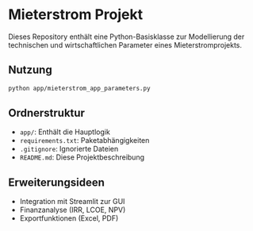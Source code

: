 # Mieterstrom Projekt

Dieses Repository enthält eine Python-Basisklasse zur Modellierung der technischen und wirtschaftlichen Parameter eines Mieterstromprojekts.

## Nutzung
```bash
python app/mieterstrom_app_parameters.py
```

## Ordnerstruktur
- `app/`: Enthält die Hauptlogik
- `requirements.txt`: Paketabhängigkeiten
- `.gitignore`: Ignorierte Dateien
- `README.md`: Diese Projektbeschreibung

## Erweiterungsideen
- Integration mit Streamlit zur GUI
- Finanzanalyse (IRR, LCOE, NPV)
- Exportfunktionen (Excel, PDF)
